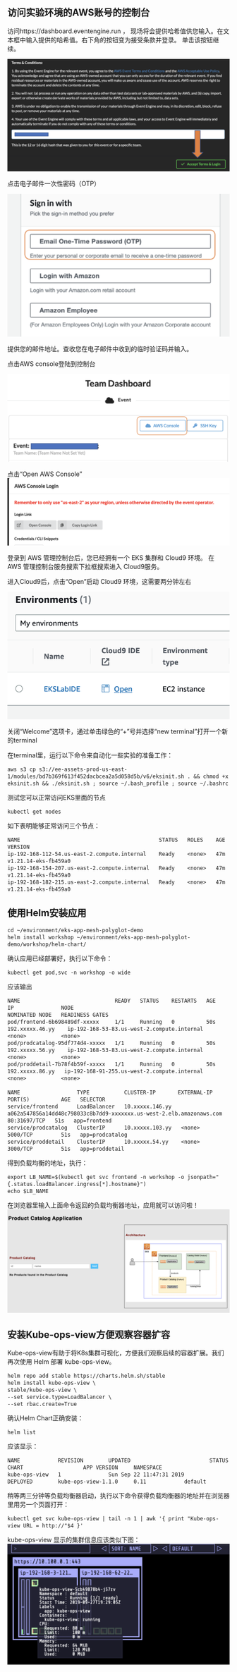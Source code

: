 
## 访问实验环境的AWS账号的控制台
访问https://dashboard.eventengine.run ， 现场将会提供哈希值供您输入。在文本框中输入提供的哈希值。右下角的按钮变为接受条款并登录。 单击该按钮继续。

![](./screenshots/1.png)

点击电子邮件一次性密码（OTP）

![](./screenshots/2.png)

提供您的邮件地址。查收您在电子邮件中收到的临时验证码并输入。

点击AWS console登陆到控制台

![](./screenshots/3.png)

点击“Open AWS Console”
![](./screenshots/4.png)

登录到 AWS 管理控制台后，您已经拥有一个 EKS 集群和 Cloud9 环境。 在 AWS 管理控制台服务搜索下拉框搜索进入 Cloud9服务。

进入Cloud9后，点击“Open”启动 Cloud9 环境，这需要两分钟左右

![](./screenshots/5.png)

关闭“Welcome”选项卡，通过单击绿色的“+”号并选择“new terminal”打开一个新的terminal

在terminal里，运行以下命令来自动化一些实验的准备工作：
```
aws s3 cp s3://ee-assets-prod-us-east-1/modules/bd7b369f613f452dacbcea2a5d058d5b/v6/eksinit.sh . && chmod +x eksinit.sh && ./eksinit.sh ; source ~/.bash_profile ; source ~/.bashrc
```

测试您可以正常访问EKS里面的节点
```
kubectl get nodes
```
如下表明能够正常访问三个节点：
```
NAME                                            STATUS   ROLES    AGE   VERSION
ip-192-168-112-54.us-east-2.compute.internal    Ready    <none>   47m   v1.21.14-eks-fb459a0
ip-192-168-154-207.us-east-2.compute.internal   Ready    <none>   47m   v1.21.14-eks-fb459a0
ip-192-168-182-215.us-east-2.compute.internal   Ready    <none>   47m   v1.21.14-eks-fb459a0
```

## 使用Helm安装应用

```
cd ~/environment/eks-app-mesh-polyglot-demo
helm install workshop ~/environment/eks-app-mesh-polyglot-demo/workshop/helm-chart/
```


确认应用已经部署好，执行以下命令：
```
kubectl get pod,svc -n workshop -o wide
```

应该输出
```
NAME                              READY   STATUS    RESTARTS   AGE   IP               NODE                                           NOMINATED NODE   READINESS GATES
pod/frontend-6b698489df-xxxxx     1/1     Running   0          50s   192.xxxxx.46.yy    ip-192-168-53-83.us-west-2.compute.internal    <none>           <none>
pod/prodcatalog-95df774d4-xxxxx   1/1     Running   0          50s   192.xxxxx.56.yy    ip-192-168-53-83.us-west-2.compute.internal    <none>           <none>
pod/proddetail-7b78f4b59f-xxxxx   1/1     Running   0          50s   192.xxxxx.86.yy   ip-192-168-91-255.us-west-2.compute.internal   <none>           <none>

NAME                  TYPE           CLUSTER-IP       EXTERNAL-IP                                                              PORT(S)          AGE   SELECTOR
service/frontend      LoadBalancer   10.xxxxx.146.yy    a062a547856a14dd48c798033c8b7dd9-xxxxxxx.us-west-2.elb.amazonaws.com   80:31697/TCP   51s   app=frontend
service/prodcatalog   ClusterIP      10.xxxxx.103.yy   <none>                                                                   5000/TCP         51s   app=prodcatalog
service/proddetail    ClusterIP      10.xxxxx.54.yy    <none>                                                                   3000/TCP         51s   app=proddetail
```

得到负载均衡的地址，执行：
```
export LB_NAME=$(kubectl get svc frontend -n workshop -o jsonpath="{.status.loadBalancer.ingress[*].hostname}") 
echo $LB_NAME
```

在浏览器里输入上面命令返回的负载均衡器地址，应用就可以访问啦！
![](./screenshots/app.png)  

## 安装Kube-ops-view方便观察容器扩容
Kube-ops-view有助于将K8s集群可视化，方便我们观察后续的容器扩展。我们再次使用 Helm 部署 kube-ops-view。

```
helm repo add stable https://charts.helm.sh/stable
helm install kube-ops-view \
stable/kube-ops-view \
--set service.type=LoadBalancer \
--set rbac.create=True
```

确认Helm Chart正确安装：
```
helm list
```

应该显示：
```
NAME            REVISION        UPDATED                         STATUS          CHART                   APP VERSION     NAMESPACE
kube-ops-view   1               Sun Sep 22 11:47:31 2019        DEPLOYED        kube-ops-view-1.1.0     0.11            default  
```

稍等两三分钟等负载均衡器启动，执行以下命令获得负载均衡器的地址并在浏览器里用另一个页面打开：
```
kubectl get svc kube-ops-view | tail -n 1 | awk '{ print "Kube-ops-view URL = http://"$4 }'
```
kube-ops-view 显示的集群信息应该类似下图：
![](./screenshots/kube-ops-view.png)


